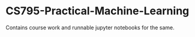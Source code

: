 # CS795-Practical-Machine-Learning
Contains course work and runnable jupyter notebooks for the same.
